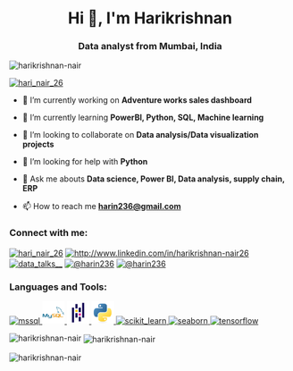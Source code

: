 <h1 align="center">Hi 👋, I'm Harikrishnan</h1>
<h3 align="center">Data analyst from Mumbai, India</h3>

<p align="left"> <img src="https://komarev.com/ghpvc/?username=harikrishnan-nair&label=Profile%20views&color=0e75b6&style=flat" alt="harikrishnan-nair" /> </p>

<p align="left"> <a href="https://twitter.com/hari_nair_26" target="blank"><img src="https://img.shields.io/twitter/follow/hari_nair_26?logo=twitter&style=for-the-badge" alt="hari_nair_26" /></a> </p>

- 🔭 I’m currently working on **Adventure works sales dashboard**

- 🌱 I’m currently learning **PowerBI, Python, SQL, Machine learning**

- 👯 I’m looking to collaborate on **Data analysis/Data visualization projects**

- 🤝 I’m looking for help with **Python**

- 💬 Ask me abouts **Data science, Power BI, Data analysis, supply chain, ERP**

- 📫 How to reach me **harin236@gmail.com**

<h3 align="left">Connect with me:</h3>
<p align="left">
<a href="https://twitter.com/hari_nair_26" target="blank"><img align="center" src="https://raw.githubusercontent.com/rahuldkjain/github-profile-readme-generator/master/src/images/icons/Social/twitter.svg" alt="hari_nair_26" height="30" width="40" /></a>
<a href="https://linkedin.com/in/http://www.linkedin.com/in/harikrishnan-nair26" target="blank"><img align="center" src="https://raw.githubusercontent.com/rahuldkjain/github-profile-readme-generator/master/src/images/icons/Social/linked-in-alt.svg" alt="http://www.linkedin.com/in/harikrishnan-nair26" height="30" width="40" /></a>
<a href="https://instagram.com/data_talks__" target="blank"><img align="center" src="https://raw.githubusercontent.com/rahuldkjain/github-profile-readme-generator/master/src/images/icons/Social/instagram.svg" alt="data_talks__" height="30" width="40" /></a>
<a href="https://medium.com/@harin236" target="blank"><img align="center" src="https://raw.githubusercontent.com/rahuldkjain/github-profile-readme-generator/master/src/images/icons/Social/medium.svg" alt="@harin236" height="30" width="40" /></a>
<a href="https://www.hackerrank.com/@harin236" target="blank"><img align="center" src="https://raw.githubusercontent.com/rahuldkjain/github-profile-readme-generator/master/src/images/icons/Social/hackerrank.svg" alt="@harin236" height="30" width="40" /></a>
</p>

<h3 align="left">Languages and Tools:</h3>
<p align="left"> <a href="https://www.microsoft.com/en-us/sql-server" target="_blank" rel="noreferrer"> <img src="https://www.svgrepo.com/show/303229/microsoft-sql-server-logo.svg" alt="mssql" width="40" height="40"/> </a> <a href="https://www.mysql.com/" target="_blank" rel="noreferrer"> <img src="https://raw.githubusercontent.com/devicons/devicon/master/icons/mysql/mysql-original-wordmark.svg" alt="mysql" width="40" height="40"/> </a> <a href="https://pandas.pydata.org/" target="_blank" rel="noreferrer"> <img src="https://raw.githubusercontent.com/devicons/devicon/2ae2a900d2f041da66e950e4d48052658d850630/icons/pandas/pandas-original.svg" alt="pandas" width="40" height="40"/> </a> <a href="https://www.python.org" target="_blank" rel="noreferrer"> <img src="https://raw.githubusercontent.com/devicons/devicon/master/icons/python/python-original.svg" alt="python" width="40" height="40"/> </a> <a href="https://scikit-learn.org/" target="_blank" rel="noreferrer"> <img src="https://upload.wikimedia.org/wikipedia/commons/0/05/Scikit_learn_logo_small.svg" alt="scikit_learn" width="40" height="40"/> </a> <a href="https://seaborn.pydata.org/" target="_blank" rel="noreferrer"> <img src="https://seaborn.pydata.org/_images/logo-mark-lightbg.svg" alt="seaborn" width="40" height="40"/> </a> <a href="https://www.tensorflow.org" target="_blank" rel="noreferrer"> <img src="https://www.vectorlogo.zone/logos/tensorflow/tensorflow-icon.svg" alt="tensorflow" width="40" height="40"/> </a> </p>

<p><img align="left" src="https://github-readme-stats.vercel.app/api/top-langs?username=harikrishnan-nair&show_icons=true&locale=en&layout=compact" alt="harikrishnan-nair" /></p>

<p>&nbsp;<img align="center" src="https://github-readme-stats.vercel.app/api?username=harikrishnan-nair&show_icons=true&locale=en" alt="harikrishnan-nair" /></p>

<p><img align="center" src="https://github-readme-streak-stats.herokuapp.com/?user=harikrishnan-nair&" alt="harikrishnan-nair" /></p>
